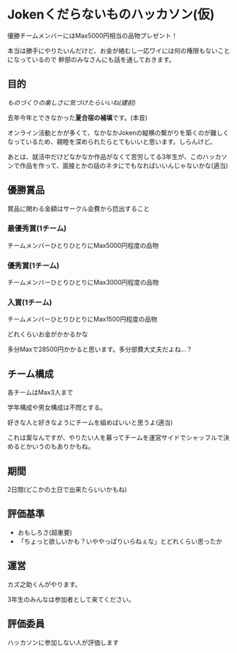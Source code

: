 # Jokenくだらないものハッカソン(仮)

優勝チームメンバーにはMax5000円相当の品物プレゼント！

本当は勝手にやりたいんだけど、お金が絡むし一応ワイには何の権限もないことになっているので
幹部のみなさんにも話を通しておきます。



## 目的

*ものづくりの楽しさに気づけたらいいね(建前)*

去年今年とできなかった**夏合宿の補填**です。(本音)

オンライン活動とかが多くて、なかなかJokenの縦横の繋がりを築くのが難しくなっているため、親睦を深められたらとてもいいと思います。しらんけど。

あとは、就活中だけどなかなか作品がなくて苦労してる3年生が、このハッカソンで作品を作って、面接とかの話のネタにでもなればいいんじゃないかな(適当)



## 優勝賞品

賞品に関わる金額はサークル会費から捻出すること



### 最優秀賞(1チーム)

チームメンバーひとりひとりにMax5000円程度の品物



### 優秀賞(1チーム)

チームメンバーひとりひとりにMax3000円程度の品物



### 入賞(1チーム)

チームメンバーひとりひとりにMax1500円程度の品物



どれくらいお金がかかるかな

多分Maxで28500円かかると思います。多分部費大丈夫だよね…？



## チーム構成

各チームはMax3人まで

学年構成や男女構成は不問とする。

好きな人と好きなようにチームを組めばいいと思うよ(適当)



これは案なんですが、やりたい人を募ってチームを運営サイドでシャッフルで決めるとかいうのもありかもね。



## 期間

2日間(どこかの土日で出来たらいいかもね)



## 評価基準

- おもしろさ(超重要)
- 「ちょっと欲しいかも？いややっぱりいらねぇな」とどれくらい思ったか



## 運営

カズ之助くんがやります。

3年生のみんなは参加者として来てください。



## 評価委員

ハッカソンに参加しない人が評価します

